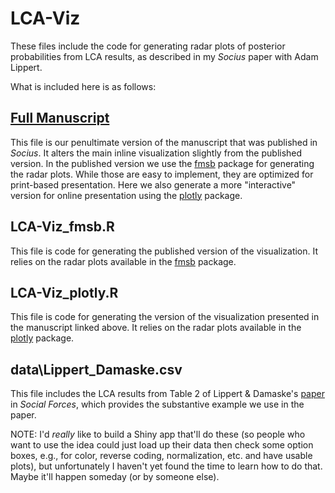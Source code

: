 # LCA-Viz
These files include the code for generating radar plots of posterior probabilities from LCA results, as described in my *Socius* paper with Adam Lippert.

What is included here is as follows:

## [Full Manuscript](https://jimiadams.github.io/LCA-Viz/)
This file is our penultimate version of the manuscript that was published in *Socius*. It alters the main inline visualization slightly from the published version. In the published version we use the [fmsb](https://cran.r-project.org/web/packages/fmsb/index.html) package for generating the radar plots. While those are easy to implement, they are optimized for print-based presentation. Here we also generate a more "interactive" version for online presentation using the [plotly](https://cran.r-project.org/web/packages/plotly/index.html) package.

## LCA-Viz_fmsb.R
This file is code for generating the published version of the visualization. It relies on the radar plots available in the [fmsb](https://cran.r-project.org/web/packages/fmsb/index.html) package.
	
## LCA-Viz_plotly.R
This file is code for generating the version of the visualization presented in the manuscript linked above. It relies on the radar plots available in the [plotly](https://cran.r-project.org/web/packages/plotly/index.html) package.

## data\Lippert_Damaske.csv 
This file includes the LCA results from Table 2 of Lippert & Damaske's [paper](https://academic.oup.com/sf/advance-article/doi/10.1093/sf/soy117/5253226) in *Social Forces*, which provides the substantive example we use in the paper.

NOTE: I'd *really* like to build a Shiny app that'll do these (so people who want to use the idea could just load up their data then check some option boxes, e.g., for color, reverse coding, normalization, etc. and have usable plots), but unfortunately I haven't yet found the time to learn how to do that. Maybe it'll happen someday (or by someone else).

